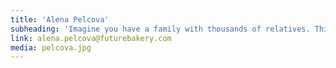 ```yaml
---
title: 'Alena Pelcova'
subheading: 'Imagine you have a family with thousands of relatives. This is exactly the family Alena takes care of. Future Bakery family comprising of twenty five thousands people from the crowd. People with great energy and ideas. We know very well that none of us is as smart as we all together. Also, that we are all creative. It’s enough to give impulse and it rolls off. This world is full of creativity, fresh and - for somebody - weird ideas and insights. Our work is to work well with this and give it all a life.'
link: alena.pelcova@futurebakery.com
media: pelcova.jpg
---
```


